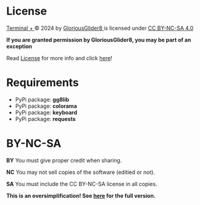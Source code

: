 # License

[Terminal + ](https://github.com/GloriousGlider8/TerminalPlus)© 2024 by [GloriousGlider8 ](https://github.com/GloriousGlider8)is licensed under [CC BY-NC-SA 4.0](http://creativecommons.org/licenses/by-nc-sa/4.0/?ref=chooser-v1)

**If you are granted permission by GloriousGlider8, you may be part of an exception**

Read [License](https://github.com/GloriousGlider8/TerminalPlus/blob/main/LICENSE "LICENSE") for more info and click [here](https://github.com/GloriousGlider8/TerminalPlus/blob/main/README.md#BY-NC-SA)!

# Requirements

* PyPi package: **gg8lib**
* PyPi package: **colorama**
* PyPi package: **keyboard**
* PyPi package: **requests**

# BY-NC-SA

**BY** You must give proper credit when sharing.

**NC** You may not sell copies of the software (editied or not).

**SA** You must include the CC BY-NC-SA license in all copies.

**This is an oversimplification! See [here](http://creativecommons.org/licenses/by-nc-sa/4.0/?ref=chooser-v1) for the full version.**
